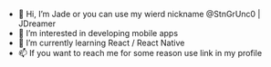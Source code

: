 - 👋 Hi, I’m Jade or you can use my wierd nickname @StnGrUnc0 | JDreamer
- 👀 I’m interested in developing mobile apps
- 🌱 I’m currently learning React / React Native
- 📫 If you want to reach me for some reason use link in my profile

